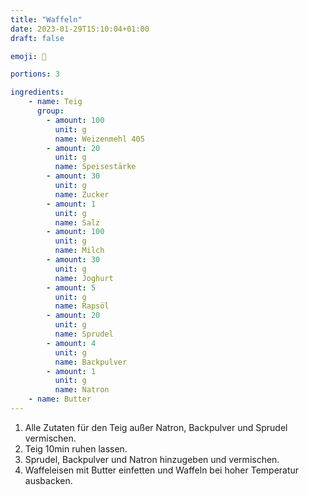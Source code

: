 ```yaml
---
title: "Waffeln"
date: 2023-01-29T15:10:04+01:00
draft: false

emoji: 🧇

portions: 3

ingredients:
    - name: Teig
      group: 
        - amount: 100
          unit: g
          name: Weizenmehl 405
        - amount: 20
          unit: g
          name: Speisestärke
        - amount: 30
          unit: g
          name: Zucker
        - amount: 1
          unit: g
          name: Salz
        - amount: 100
          unit: g
          name: Milch
        - amount: 30
          unit: g
          name: Joghurt
        - amount: 5
          unit: g
          name: Rapsöl
        - amount: 20
          unit: g
          name: Sprudel
        - amount: 4
          unit: g
          name: Backpulver
        - amount: 1
          unit: g
          name: Natron
    - name: Butter
---
```


1. Alle Zutaten für den Teig außer Natron, Backpulver und Sprudel vermischen.
2. Teig 10min ruhen lassen.
3. Sprudel, Backpulver und Natron hinzugeben und vermischen.
4. Waffeleisen mit Butter einfetten und Waffeln bei hoher Temperatur ausbacken.